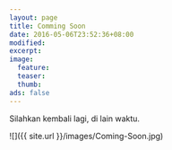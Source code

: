 ```yaml
---
layout: page
title: Comming Soon
date: 2016-05-06T23:52:36+08:00
modified:
excerpt:
image:
  feature:
  teaser:
  thumb:
ads: false
---
```

Silahkan kembali lagi, di lain waktu.

![]({{ site.url }}/images/Coming-Soon.jpg)
